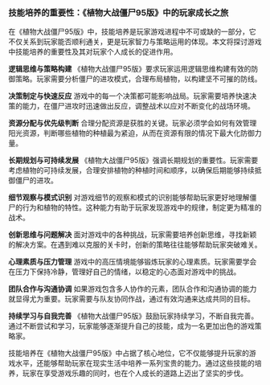 ### 技能培养的重要性：《植物大战僵尸95版》中的玩家成长之旅

在《植物大战僵尸95版》中，技能培养是玩家游戏进程中不可或缺的一部分，它不仅关系到玩家能否顺利通关，更是玩家智力与策略运用的体现。本文将探讨游戏中技能培养的重要性及其对玩家个人成长的促进作用。

**逻辑思维与策略构建**
《植物大战僵尸95版》要求玩家运用逻辑思维构建有效的防御策略。玩家需要分析僵尸的进攻模式，合理布局植物，以构建坚不可摧的防线。

**决策制定与快速反应**
游戏中的每一个决策都可能影响战局。玩家需要培养快速决策的能力，在僵尸进攻时迅速做出反应，调整战术以应对不断变化的战场环境。

**资源分配与优先级判断**
合理分配资源是获胜的关键。玩家必须学会如何有效管理阳光资源，判断哪些植物的种植最为紧迫，从而在资源有限的情况下最大化防御力量。

**长期规划与可持续发展**
《植物大战僵尸95版》强调长期规划的重要性。玩家需要考虑植物的可持续发展，合理安排植物的种植时间和顺序，以确保后期能够持续抵御僵尸的进攻。

**细节观察与模式识别**
对游戏细节的观察和模式的识别能够帮助玩家更好地理解僵尸的行为和植物的特性。这种能力有助于玩家发现游戏中的规律，制定更为精准的战术。

**创新思维与问题解决**
面对游戏中的各种挑战，玩家需要培养创新思维，寻找新颖的解决方案。在遇到难以克服的关卡时，创新的策略往往能够帮助玩家突破难关。

**心理素质与压力管理**
游戏中的高压情境能够锻炼玩家的心理素质。玩家需要学会在压力下保持冷静，管理好自己的情绪，以稳定的心态面对游戏中的挑战。

**团队合作与沟通协调**
如果游戏包含多人协作的元素，团队合作和沟通协调的能力就显得尤为重要。玩家需要与队友协同作战，通过有效沟通来达成共同的目标。

**持续学习与自我完善**
《植物大战僵尸95版》鼓励玩家持续学习，不断自我完善。通过不断尝试和学习，玩家能够逐渐提升自己的技能，成为一名更加出色的游戏策略家。

技能培养在《植物大战僵尸95版》中占据了核心地位，它不仅能够提升玩家的游戏水平，还能够帮助玩家在现实生活中培养一系列宝贵的能力。通过这些技能的培养，玩家在享受游戏乐趣的同时，也在个人成长的道路上迈出了坚实的步伐。